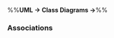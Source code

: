 <link rel="stylesheet" href="{{baseUrl}}/css/textbook.css">

<div class="website-content">

%%**UML → Class Diagrams →**%%

### Associations

<div id="main">

<include src="./basic/embed.md" />
<include src="./navigability/embed.md" />
<include src="./roles/embed.md" />
<include src="./labels/embed.md" />
<include src="./multiplicity/embed.md" />

</div>
</div>
